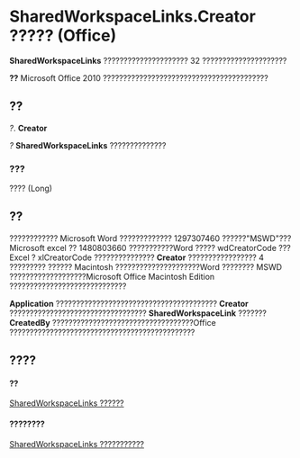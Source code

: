 
# SharedWorkspaceLinks.Creator ????? (Office)

 **SharedWorkspaceLinks** ????????????????????? 32 ?????????????????????


 **??**  Microsoft Office 2010 ?????????????????????????????????????????


## ??

 _?_. **Creator**

 _?_ **SharedWorkspaceLinks** ??????????????


### ???

???? (Long)


## ??

???????????? Microsoft Word ????????????? 1297307460 ??????"MSWD"???Microsoft excel ?? 1480803660 ???????????Word ????? wdCreatorCode ??? Excel ? xlCreatorCode ??????????????? **Creator** ????????????????? 4 ????????? ?????? Macintosh ?????????????????????Word ???????? MSWD ???????????????????Microsoft Office Macintosh Edition ?????????????????????????????

 **Application** ???????????????????????????????????????? **Creator** ?????????????????????????????????? **SharedWorkspaceLink** ??????? **CreatedBy** ???????????????????????????????????Office ??????????????????????????????????????????????


## ????


#### ??


[SharedWorkspaceLinks ??????](b226b376-9d8c-659a-9551-6341bbebed6f.md)
#### ????????


[SharedWorkspaceLinks ???????????](http://msdn.microsoft.com/library/49c747c3-fcf9-9452-a391-6062666c3205%28Office.15%29.aspx)